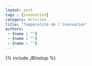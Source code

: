 ```yaml
---
layout: post
tags : [innovation]
category: Articles
title: "Temporalité de l'innovation"
authors:
 - {name : ""}
 - {name : ""}
 - {name : ""}
---
```

{% include JB/setup %}
